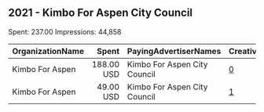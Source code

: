 ## 2021 - Kimbo For Aspen City Council 
Spent: 237.00
Impressions: 44,858

|OrganizationName|Spent|PayingAdvertiserNames|CreativeUrls|Impressions|Genders|AgeBrackets|CountryCodes|BillingAddresses|CandidateBallotInformation|
|:---|---:|:---|:---|---:|:---|:---|:---|:---|:---|
|Kimbo For Aspen|188.00 USD|Kimbo For Aspen City Council|[0](https://www.snap.com/political-ads/asset/64fdbe67acfc6a21135bb7b45dcf14214bd251e3e5fcc2eb04bee99d5179a093?mediaType=png)|36,286||18+|united states|US|Kimbo For Aspen|
|Kimbo For Aspen|49.00 USD|Kimbo For Aspen City Council|[1](https://www.snap.com/political-ads/asset/88a01a7cef38a4ad57a4f3304b948b6a2979fc8e589af6f73ae17903fd4b8c28?mediaType=jpeg)|8,572||18+|united states|US|Kimbo For Aspen|
